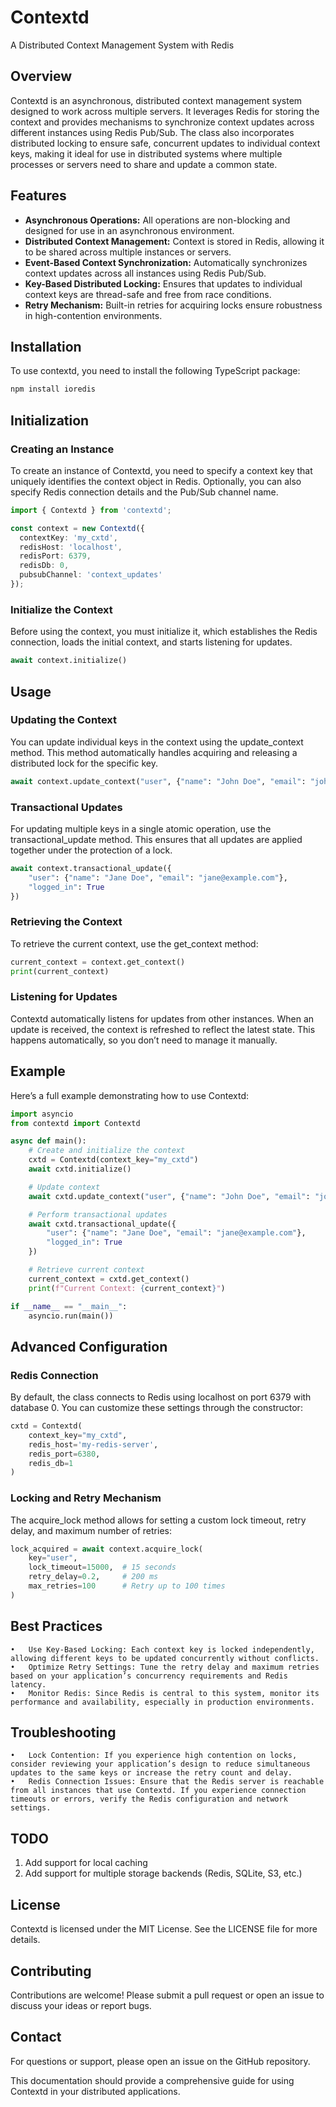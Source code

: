 # Contextd

A Distributed Context Management System with Redis

## Overview

Contextd is an asynchronous, distributed context management system designed to work across multiple servers. It leverages Redis for storing the context and provides mechanisms to synchronize context updates across different instances using Redis Pub/Sub. The class also incorporates distributed locking to ensure safe, concurrent updates to individual context keys, making it ideal for use in distributed systems where multiple processes or servers need to share and update a common state.

## Features

- **Asynchronous Operations:** All operations are non-blocking and designed for use in an asynchronous environment.
- **Distributed Context Management:** Context is stored in Redis, allowing it to be shared across multiple instances or servers.
- **Event-Based Context Synchronization:** Automatically synchronizes context updates across all instances using Redis Pub/Sub.
- **Key-Based Distributed Locking:** Ensures that updates to individual context keys are thread-safe and free from race conditions.
- **Retry Mechanism:** Built-in retries for acquiring locks ensure robustness in high-contention environments.

## Installation

To use contextd, you need to install the following TypeScript package:

```bash
npm install ioredis
```

## Initialization

### Creating an Instance

To create an instance of Contextd, you need to specify a context key that uniquely identifies the context object in Redis. Optionally, you can also specify Redis connection details and the Pub/Sub channel name.

```typescript
import { Contextd } from 'contextd';

const context = new Contextd({
  contextKey: 'my_cxtd',
  redisHost: 'localhost',
  redisPort: 6379,
  redisDb: 0,
  pubsubChannel: 'context_updates'
});

```

### Initialize the Context

Before using the context, you must initialize it, which establishes the Redis connection, loads the initial context, and starts listening for updates.

```python
await context.initialize()
```

## Usage

### Updating the Context

You can update individual keys in the context using the update_context method. This method automatically handles acquiring and releasing a distributed lock for the specific key.

```python
await context.update_context("user", {"name": "John Doe", "email": "john@example.com"})
```

### Transactional Updates

For updating multiple keys in a single atomic operation, use the transactional_update method. This ensures that all updates are applied together under the protection of a lock.

```python
await context.transactional_update({
    "user": {"name": "Jane Doe", "email": "jane@example.com"},
    "logged_in": True
})
```

### Retrieving the Context

To retrieve the current context, use the get_context method:

```python
current_context = context.get_context()
print(current_context)
```

### Listening for Updates

Contextd automatically listens for updates from other instances. When an update is received, the context is refreshed to reflect the latest state. This happens automatically, so you don’t need to manage it manually.

## Example

Here’s a full example demonstrating how to use Contextd:

```python
import asyncio
from contextd import Contextd

async def main():
    # Create and initialize the context
    cxtd = Contextd(context_key="my_cxtd")
    await cxtd.initialize()

    # Update context
    await cxtd.update_context("user", {"name": "John Doe", "email": "john@example.com"})

    # Perform transactional updates
    await cxtd.transactional_update({
        "user": {"name": "Jane Doe", "email": "jane@example.com"},
        "logged_in": True
    })

    # Retrieve current context
    current_context = cxtd.get_context()
    print(f"Current Context: {current_context}")

if __name__ == "__main__":
    asyncio.run(main())
```

## Advanced Configuration

### Redis Connection

By default, the class connects to Redis using localhost on port 6379 with database 0. You can customize these settings through the constructor:

```python
cxtd = Contextd(
    context_key="my_cxtd",
    redis_host='my-redis-server',
    redis_port=6380,
    redis_db=1
)
```

### Locking and Retry Mechanism

The acquire_lock method allows for setting a custom lock timeout, retry delay, and maximum number of retries:

```python
lock_acquired = await context.acquire_lock(
    key="user", 
    lock_timeout=15000,  # 15 seconds
    retry_delay=0.2,     # 200 ms
    max_retries=100      # Retry up to 100 times
)
```

## Best Practices

	•	Use Key-Based Locking: Each context key is locked independently, allowing different keys to be updated concurrently without conflicts.
	•	Optimize Retry Settings: Tune the retry delay and maximum retries based on your application’s concurrency requirements and Redis latency.
	•	Monitor Redis: Since Redis is central to this system, monitor its performance and availability, especially in production environments.

## Troubleshooting

	•	Lock Contention: If you experience high contention on locks, consider reviewing your application’s design to reduce simultaneous updates to the same keys or increase the retry count and delay.
	•	Redis Connection Issues: Ensure that the Redis server is reachable from all instances that use Contextd. If you experience connection timeouts or errors, verify the Redis configuration and network settings.

## TODO

1. Add support for local caching
2. Add support for multiple storage backends (Redis, SQLite, S3, etc.)

## License

Contextd is licensed under the MIT License. See the LICENSE file for more details.

## Contributing

Contributions are welcome! Please submit a pull request or open an issue to discuss your ideas or report bugs.

## Contact

For questions or support, please open an issue on the GitHub repository.

This documentation should provide a comprehensive guide for using Contextd in your distributed applications.
